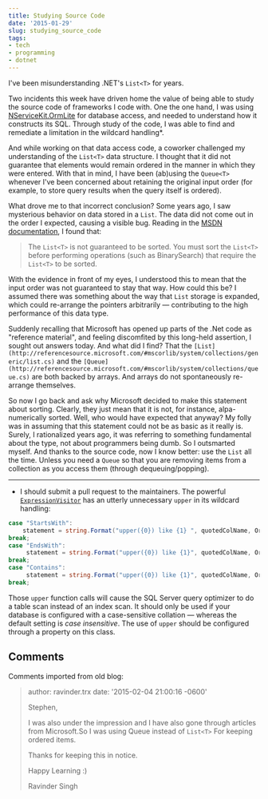 ```yaml
---
title: Studying Source Code
date: '2015-01-29'
slug: studying_source_code
tags:
- tech
- programming
- dotnet
---
```


I've been misunderstanding .NET's `List<T>` for years.

Two incidents this week have driven home the value of being able to study the
source code of frameworks I code with. One the one hand, I was using [NServiceKit.OrmLite](https://github.com/NServiceKit/NServiceKit.OrmLite)
for database access, and needed to understand how it constructs its SQL. Through
study of the code, I was able to find and remediate a limitation in the wildcard
handling*.

<!-- truncate -->

And while working on that data access code, a coworker challenged my
understanding of the `List<T>` data structure. I thought that it did not
guarantee that elements would remain ordered in the manner in which they were
entered. With that in mind, I have been (ab)using the `Queue<T>` whenever I've
been concerned about retaining the original input order (for example, to store
query results when the query itself is ordered).

What drove me to that incorrect conclusion? Some years ago, I saw mysterious
behavior on data stored in a `List`. The data did not come out in the order I
expected, causing a visible bug. Reading in the [MSDN
documentation](https://msdn.microsoft.com/en-us/library/6sh2ey19%28v=vs.110%29.aspx), I found that:

> The `List<T>` is not guaranteed to be sorted. You must sort the `List<T>` before
> performing operations (such as BinarySearch) that require the `List<T>` to be
> sorted.

With the evidence in front of my eyes, I understood this to mean that the input
order was not guaranteed to stay that way. How could this be? I assumed there
was something about the way that `List` storage is expanded, which could
re-arrange the pointers arbitrarily &mdash; contributing to the high performance
of this data type.

Suddenly recalling that Microsoft has opened up parts of the .Net code as
"reference material", and feeling discomfited by this long-held assertion, I
sought out answers today. And what did I find? That the `[List](http://referencesource.microsoft.com/#mscorlib/system/collections/generic/list.cs)`
and the `[Queue](http://referencesource.microsoft.com/#mscorlib/system/collections/queue.cs)`
are both backed by arrays. And arrays do not spontaneously re-arrange
themselves.

So now I go back and ask why Microsoft decided to make this statement about
sorting. Clearly, they just mean that it is not, for instance, alpa-numerically
sorted. Well, who would have expected that anyway? My folly was in assuming that
this statement could not be as basic as it really is. Surely, I rationalized
years ago, it was referring to something fundamental about the type, not about
programmers being dumb. So I outsmarted myself. And thanks to the source code,
now I know better: use the `List` all the time. Unless you need a `Queue` so
that you are removing items from a collection as you access them (through
dequeuing/popping).

---

* I should submit a pull request to the maintainers. The powerful
  [`ExpressionVisitor`](https://github.com/NServiceKit/NServiceKit.OrmLite/blob/master/src/NServiceKit.OrmLite/Expressions/ExpressionVisitor.cs)
  has an utterly unnecessary `upper` in its wildcard handling:

```csharp
case "StartsWith":
    statement = string.Format("upper({0}) like {1} ", quotedColName, OrmLiteConfig.DialectProvider.GetQuotedParam(args[0].ToString().ToUpper() + "%"));
break;
case "EndsWith":
     statement = string.Format("upper({0}) like {1}", quotedColName, OrmLiteConfig.DialectProvider.GetQuotedParam("%" + args[0].ToString().ToUpper()));
break;
case "Contains":
     statement = string.Format("upper({0}) like {1}", quotedColName, OrmLiteConfig.DialectProvider.GetQuotedParam("%" + args[0].ToString().ToUpper() + "%"));
break;
```

Those `upper` function calls will cause the SQL Server query optimizer to do a
table scan instead of an index scan. It should only be used if your database is
configured with a case-sensitive collation &mdash; whereas the default setting
is _case insensitive_. The use of `upper` should be configured through a
property on this class.

## Comments

Comments imported from old blog:

> author: ravinder.trx
> date: '2015-02-04 21:00:16 -0600'
>
> Stephen,
>
> I was also under the impression and I have also gone through articles from
> Microsoft.So I was using Queue instead of `List<T>` For keeping ordered items.
>
> Thanks for keeping this in notice.
>
> Happy Learning :)
>
> Ravinder Singh
